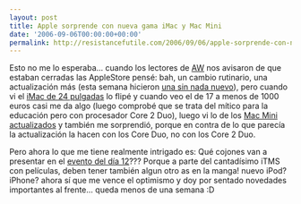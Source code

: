 ```yaml
---
layout: post
title: Apple sorprende con nueva gama iMac y Mac Mini
date: '2006-09-06T00:00:00+00:00'
permalink: http://resistancefutile.com/2006/09/06/apple-sorprende-con-nueva-gama-imac-y-mac-mini/
---
```

<a href="http://es.appleweblog.com/2006/09/06/%c2%a1nuevo-imac-de-24-pulgadas/"><img style="float:right; margin:0 0 10px 10px;cursor:pointer; cursor:hand;" src="http://photos1.blogger.com/blogger2/4553/2422/320/iMac24.0.png" border="0" alt="" /></a>Esto no me lo esperaba... cuando los lectores de <a href="http://es.appleweblog.com">AW</a> nos avisaron de que estaban cerradas las AppleStore pensé: bah, un cambio rutinario, una actualización más (esta semana hicieron <a href="http://www.tuaw.com/2006/09/05/apple-store-down/">una sin nada nuevo</a>), pero cuando vi el <a href="http://es.appleweblog.com/2006/09/06/%c2%a1nuevo-imac-de-24-pulgadas/">iMac de 24 pulgadas</a> lo flipé y cuando veo el de 17 a menos de 1000 euros casi me da algo (luego comprobé que se trata del mítico para la educación pero con procesador Core 2 Duo), luego vi lo de los <a href="http://es.appleweblog.com/2006/09/06/actualizan-los-dos-modelos-de-mac-mini-a-core-duo/">Mac Mini actualizados</a> y también me sorprendió, porque en contra de lo que parecía la actualización la hacen con los Core Duo, no con los Core 2 Duo.

Pero ahora lo que me tiene realmente intrigado es: Qué cojones van a presentar en el <a href="http://es.appleweblog.com/2006/09/05/cabecera-de-apple-para-el-evento-el-dia-12/">evento del día 12</a>??? Porque a parte del cantadísimo iTMS con películas, deben tener también algun otro as en la manga! nuevo iPod? iPhone? ahora sí que me vence el optimismo y doy por sentado novedades importantes al frente... queda menos de una semana :D
